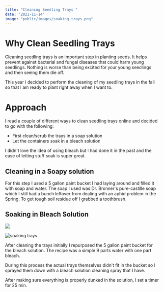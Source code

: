 ```yaml
---
title: "Cleaning Seedling Trays "
date: "2021-11-14"
image: "public/images/soaking-trays.png"
---
```


# Why Clean Seedling Trays

Cleaning seedling trays is an important step in planting seeds. It helps prevent against bacterial and fungal diseases that could harm young seedlings. Nothing is worse than being excited for your young seedlings and then seeing them die off.

This year I decided to perform the cleaning of my seedling trays in the fall so that I am ready to plant right away when I want to.

# Approach

I read a couple of different ways to clean seedling trays online and decided to go with the following:

- First clean/scrub the trays in a soap solution
- Let the containers soak in a bleach solution

I didn't love the idea of using bleach but I had done it in the past and the ease of letting stuff soak is super great.

## Cleaning in a Soapy solution

For this step I used a 5 gallon paint bucket I had laying around and filled it with soap and water. The soap I used was Dr. Bronner's pure-castille soap which I still had a bunch leftover from dealing with an aphid problem in the Spring. To get tough soil residue off I grabbed a toothbrush.

## Soaking in Bleach Solution

<img src={post.frontmatter.image} />

![soaking trays](https://i.ibb.co/RS0FWzG/soaking-trays.png)

After cleaning the trays initially I repurposed the 5 gallon paint bucket for the bleach solution. The recipe was a simple 9 parts water with one part bleach.

During this process the actual trays themselves didn't fit in the bucket so I sprayed them down with a bleach solution cleaning spray that I have.

After making sure everything is properly dunked in the solution, I set a timer for 25 min.

